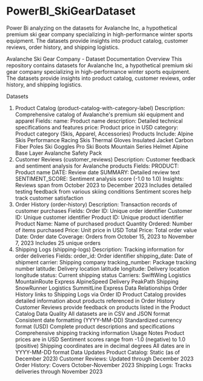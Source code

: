 # PowerBI_SkiGearDataset
Power Bi analyzing on the datasets for Avalanche Inc, a hypothetical premium ski gear company specializing in high-performance winter sports equipment. The datasets provide insights into product catalog, customer reviews, order history, and shipping logistics.

Avalanche Ski Gear Company - Dataset Documentation
Overview
This repository contains datasets for Avalanche Inc, a hypothetical premium ski gear company specializing in high-performance winter sports equipment. The datasets provide insights into product catalog, customer reviews, order history, and shipping logistics.

Datasets
1. Product Catalog (product-catalog-with-category-label)
Description: Comprehensive catalog of Avalanche's premium ski equipment and apparel
Fields:
name: Product name
description: Detailed technical specifications and features
price: Product price in USD
category: Product category (Skis, Apparel, Accessories)
Products Include:
Alpine Skis
Performance Racing Skis
Thermal Gloves
Insulated Jacket
Carbon Fiber Poles
Ski Goggles
Pro Ski Boots
Mountain Series Helmet
Alpine Base Layer
Avalanche Safety Pack
2. Customer Reviews (customer_reviews)
Description: Customer feedback and sentiment analysis for Avalanche products
Fields:
PRODUCT: Product name
DATE: Review date
SUMMARY: Detailed review text
SENTIMENT_SCORE: Sentiment analysis score (-1.0 to 1.0)
Insights:
Reviews span from October 2023 to December 2023
Includes detailed testing feedback from various skiing conditions
Sentiment scores help track customer satisfaction
3. Order History (order-history)
Description: Transaction records of customer purchases
Fields:
Order ID: Unique order identifier
Customer ID: Unique customer identifier
Product ID: Unique product identifier
Product Name: Name of purchased product
Quantity Ordered: Number of items purchased
Price: Unit price in USD
Total Price: Total order value
Date: Order date
Coverage:
Orders from October 15, 2023 to November 7, 2023
Includes 25 unique orders
4. Shipping Logs (shipping-logs)
Description: Tracking information for order deliveries
Fields:
order_id: Order identifier
shipping_date: Date of shipment
carrier: Shipping company
tracking_number: Package tracking number
latitude: Delivery location latitude
longitude: Delivery location longitude
status: Current shipping status
Carriers:
SwiftWing Logistics
MountainRoute Express
AlpineSpeed Delivery
PeakPath Shipping
SnowRunner Logistics
SummitLine Express
Data Relationships
Order History links to Shipping Logs via Order ID
Product Catalog provides detailed information about products referenced in Order History
Customer Reviews provide feedback on products listed in the Product Catalog
Data Quality
All datasets are in CSV and JSON format
Consistent date formatting (YYYY-MM-DD)
Standardized currency format (USD)
Complete product descriptions and specifications
Comprehensive shipping tracking information
Usage Notes
Product prices are in USD
Sentiment scores range from -1.0 (negative) to 1.0 (positive)
Shipping coordinates are in decimal degrees
All dates are in YYYY-MM-DD format
Data Updates
Product Catalog: Static (as of December 2023)
Customer Reviews: Updated through December 2023
Order History: Covers October-November 2023
Shipping Logs: Tracks deliveries through November 2023
